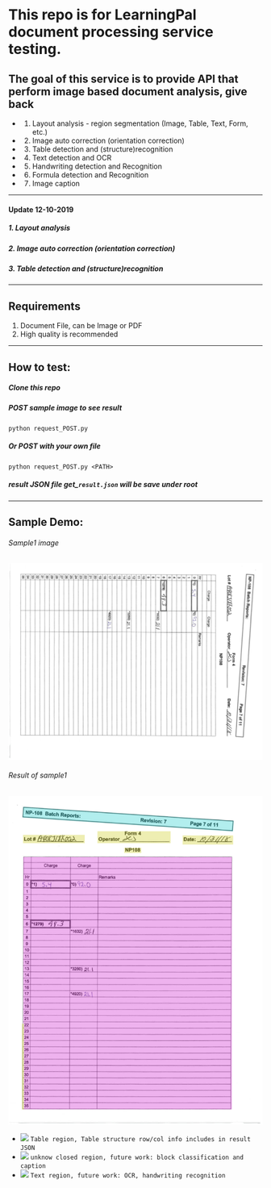 # This repo is for LearningPal document processing service testing.

## The goal of this service is to provide API that perform image based document analysis, give back 
* 1. Layout analysis - region segmentation (Image, Table, Text, Form, etc.)
* 2. Image auto correction (orientation correction)
* 3. Table detection and (structure)recognition
* 4. Text detection and OCR
* 5. Handwriting detection and Recognition
* 6. Formula detection and Recognition
* 7. Image caption

----------
#### Update 12-10-2019
##### 1. Layout analysis
##### 2. Image auto correction (orientation correction)
##### 3. Table detection and (structure)recognition

----------
## Requirements
1. Document File, can be Image or PDF
2. High quality is recommended
-----
## How to test:
##### Clone this repo
##### POST sample image to see result
```
python request_POST.py
```
##### Or POST with your own file
```
python request_POST.py <PATH>
```
##### result JSON file get_```result.json``` will be save under root
----
## Sample Demo:
###### Sample1 image
![](sample1.jpeg)

###### Result of sample1
![](results_render/sample1.png)

- ![](https://placehold.it/15/EEB2EE/000000?text=+) `Table region, Table structure row/col info includes in result JSON`
- ![](https://placehold.it/15/B2EEEE/000000?text=+) `unknow closed region, future work: block classification and caption`
- ![](https://placehold.it/15/EEEEB2/000000?text=+) `Text region, future work: OCR, handwriting recognition`